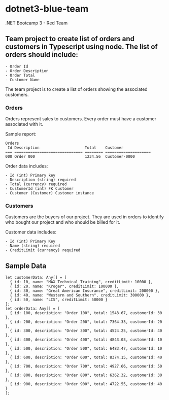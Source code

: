 # dotnet3-blue-team
.NET Bootcamp 3 - Red Team

## Team project to create list of orders and customers in Typescript using node. The list of orders should include:

    - Order Id
    - Order Description
    - Order Total
    - Customer Name

The team project is to create a list of orders showing the associated customers.

### Orders

Orders represent sales to customers. Every order must have a customer associated with it.

Sample report:

```
Orders
 Id Description                    Total    Customer
=== ============================== ======== ====================
000 Order 000                      1234.56  Customer-0000
```

Order data includes:

    - Id (int) Primary key
    - Description (string) required
    - Total (currency) required
    - CustomerId (int) FK Customer
    - Customer (Customer) Customer instance

### Customers

Customers are the buyers of our project. They are used in orders to identify who bought our project and who should be billed for it.

Customer data includes:

    - Id (int) Primary Key
    - Name (string) required
    - CreditLimit (currency) required

## Sample Data

```
let customerData: Any[] = [
  { id: 10, name: "MAX Technical Training", creditLimit: 10000 },
  { id: 20, name: "Kroger", creditLimit: 100000 },
  { id: 30, name: "Great American Insurance", creditLimit: 200000 },
  { id: 40, name: "Western and Southern", creditLimit: 300000 },
  { id: 50, name: "LCS", creditLimit: 50000 }
];
let orderData: Any[] = [
  { id: 100, description: "Order 100", total: 1543.67, customerId: 30 },
  { id: 200, description: "Order 200", total: 7364.33, customerId: 20 },
  { id: 300, description: "Order 300", total: 4524.25, customerId: 40 },
  { id: 400, description: "Order 400", total: 4843.03, customerId: 10 },
  { id: 500, description: "Order 500", total: 6483.47, customerId: 10 },
  { id: 600, description: "Order 600", total: 8374.15, customerId: 40 },
  { id: 700, description: "Order 700", total: 4927.66, customerId: 50 },
  { id: 800, description: "Order 800", total: 6362.32, customerId: 30 },
  { id: 900, description: "Order 900", total: 4722.55, customerId: 40 }
];
```
